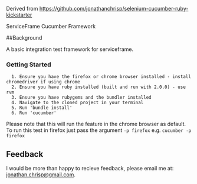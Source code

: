 Derived from https://github.com/jonathanchrisp/selenium-cucumber-ruby-kickstarter

ServiceFrame Cucumber Framework

##Background

A basic integration test framework for serviceframe.

### Getting Started
      1. Ensure you have the firefox or chrome browser installed - install chromedriver if using chrome
      2. Ensure you have ruby installed (built and run with 2.0.0) - use rvm
      3. Ensure you have rubygems and the bundler installed
      4. Navigate to the cloned project in your terminal
      5. Run 'bundle install'
      6. Run 'cucumber'

Please note that this will run the feature in the chrome browser as default. To run this test in firefox just pass the argument
`-p firefox`  e.g. `cucumber -p firefox`

## Feedback
I would be more than happy to recieve feedback, please email me at: jonathan.chrisp@gmail.com.

